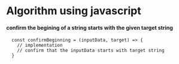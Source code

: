 # Algorithm using javascript

#### confirm the begining of a string starts with the given target string

```
  const confirmBeginning = (inputData, target) => {
    // implementation
    // confirm that the inputData starts with target string
  }
```

